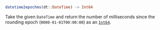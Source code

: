 ```julia
datetime2epochms(dt::DateTime) -> Int64
```

Take the given `DateTime` and return the number of milliseconds since the rounding epoch (`0000-01-01T00:00:00`) as an [`Int64`](@ref).
